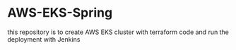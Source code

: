 # AWS-EKS-Spring
this repository is to create AWS EKS cluster with terraform code and run the deployment with Jenkins 
